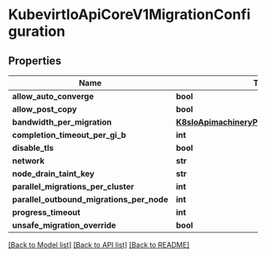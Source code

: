 # KubevirtIoApiCoreV1MigrationConfiguration

## Properties
Name | Type | Description | Notes
------------ | ------------- | ------------- | -------------
**allow_auto_converge** | **bool** |  | [optional] 
**allow_post_copy** | **bool** |  | [optional] 
**bandwidth_per_migration** | [**K8sIoApimachineryPkgApiResourceQuantity**](K8sIoApimachineryPkgApiResourceQuantity.md) |  | [optional] 
**completion_timeout_per_gi_b** | **int** |  | [optional] 
**disable_tls** | **bool** |  | [optional] 
**network** | **str** |  | [optional] 
**node_drain_taint_key** | **str** |  | [optional] 
**parallel_migrations_per_cluster** | **int** |  | [optional] 
**parallel_outbound_migrations_per_node** | **int** |  | [optional] 
**progress_timeout** | **int** |  | [optional] 
**unsafe_migration_override** | **bool** |  | [optional] 

[[Back to Model list]](../README.md#documentation-for-models) [[Back to API list]](../README.md#documentation-for-api-endpoints) [[Back to README]](../README.md)


